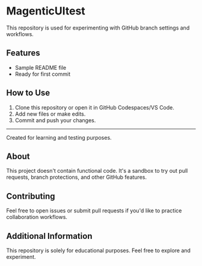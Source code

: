 # MagenticUItest

This repository is used for experimenting with GitHub branch settings and workflows.

## Features

- Sample README file
- Ready for first commit

## How to Use

1. Clone this repository or open it in GitHub Codespaces/VS Code.
2. Add new files or make edits.
3. Commit and push your changes.

---

Created for learning and testing purposes.

## About

This project doesn't contain functional code. It's a sandbox to try out pull requests,
branch protections, and other GitHub features.

## Contributing

Feel free to open issues or submit pull requests if you'd like to practice
collaboration workflows.

## Additional Information

This repository is solely for educational purposes. Feel free to explore and experiment.
